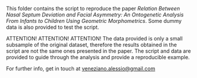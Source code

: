 This folder contains the script to reproduce the paper _Relation Between Nasal Septum Deviation and Facial Asymmetry: An Ontogenetic Analysis From Infants to Children Using Geometric Morphometrics_. Some dummy data is also provided to test the script.

ATTENTION! ATTENTION! ATTENTION!
The data provided is only a small subsample of the original dataset, therefore the results obtained in the script are not the same ones presented in the paper. The script and data are provided to guide through the analysis and provide a reproducible example.

For further info, get in touch at veneziano.alessio@gmail.com





